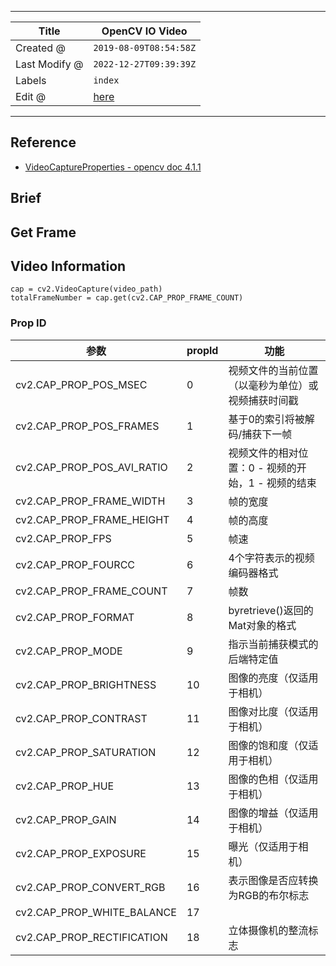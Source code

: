 -----

| Title         | OpenCV IO Video                                       |
| ------------- | ----------------------------------------------------- |
| Created @     | `2019-08-09T08:54:58Z`                                |
| Last Modify @ | `2022-12-27T09:39:39Z`                                |
| Labels        | `index`                                               |
| Edit @        | [here](https://github.com/junxnone/aiwiki/issues/352) |

-----

## Reference

  - [VideoCaptureProperties - opencv doc 4.1.1
    ](https://docs.opencv.org/4.1.1/d4/d15/group__videoio__flags__base.html#gaeb8dd9c89c10a5c63c139bf7c4f5704d)

## Brief

## Get Frame

## Video Information

    cap = cv2.VideoCapture(video_path)
    totalFrameNumber = cap.get(cv2.CAP_PROP_FRAME_COUNT)

### Prop ID

| 参数                             | propld | 功能                            |
| ------------------------------ | ------ | ----------------------------- |
| cv2.CAP\_PROP\_POS\_MSEC       | 0      | 视频文件的当前位置（以毫秒为单位）或视频捕获时间戳     |
| cv2.CAP\_PROP\_POS\_FRAMES     | 1      | 基于0的索引将被解码/捕获下一帧              |
| cv2.CAP\_PROP\_POS\_AVI\_RATIO | 2      | 视频文件的相对位置：0 - 视频的开始，1 - 视频的结束 |
| cv2.CAP\_PROP\_FRAME\_WIDTH    | 3      | 帧的宽度                          |
| cv2.CAP\_PROP\_FRAME\_HEIGHT   | 4      | 帧的高度                          |
| cv2.CAP\_PROP\_FPS             | 5      | 帧速                            |
| cv2.CAP\_PROP\_FOURCC          | 6      | 4个字符表示的视频编码器格式                |
| cv2.CAP\_PROP\_FRAME\_COUNT    | 7      | 帧数                            |
| cv2.CAP\_PROP\_FORMAT          | 8      | byretrieve()返回的Mat对象的格式       |
| cv2.CAP\_PROP\_MODE            | 9      | 指示当前捕获模式的后端特定值                |
| cv2.CAP\_PROP\_BRIGHTNESS      | 10     | 图像的亮度（仅适用于相机）                 |
| cv2.CAP\_PROP\_CONTRAST        | 11     | 图像对比度（仅适用于相机）                 |
| cv2.CAP\_PROP\_SATURATION      | 12     | 图像的饱和度（仅适用于相机）                |
| cv2.CAP\_PROP\_HUE             | 13     | 图像的色相（仅适用于相机）                 |
| cv2.CAP\_PROP\_GAIN            | 14     | 图像的增益（仅适用于相机）                 |
| cv2.CAP\_PROP\_EXPOSURE        | 15     | 曝光（仅适用于相机）                    |
| cv2.CAP\_PROP\_CONVERT\_RGB    | 16     | 表示图像是否应转换为RGB的布尔标志            |
| cv2.CAP\_PROP\_WHITE\_BALANCE  | 17     |                               |
| cv2.CAP\_PROP\_RECTIFICATION   | 18     | 立体摄像机的整流标志                    |
